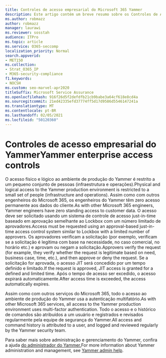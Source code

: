 ```yaml
---
title: Controles de acesso empresarial do Microsoft 365 Yammer
description: Este artigo contém um breve resumo sobre os Controles de Acesso do Yammer Enterprise no ambiente de produção.
ms.author: robmazz
author: robmazz
manager: laurawi
ms.reviewer: sosstah
audience: ITPro
ms.topic: article
ms.service: O365-seccomp
localization_priority: Normal
search.appverid:
- MET150
ms.collection:
- Strat_O365_IP
- M365-security-compliance
f1.keywords:
- NOCSH
ms.custom: seo-marvel-apr2020
titleSuffix: Microsoft Service Assurance
ms.openlocfilehash: 916f26d5f2defdfb21cb9babe3a64cf618e8cd4a
ms.sourcegitcommit: 21ed42335efd37774ff5d17d9586d5546147241a
ms.translationtype: MT
ms.contentlocale: pt-BR
ms.lasthandoff: 02/05/2021
ms.locfileid: "50120360"
---
```

# <a name="yammer-enterprise-access-controls"></a><span data-ttu-id="210ae-103">Controles de acesso empresarial do Yammer</span><span class="sxs-lookup"><span data-stu-id="210ae-103">Yammer enterprise access controls</span></span> 

<span data-ttu-id="210ae-104">O acesso físico e lógico ao ambiente de produção do Yammer é restrito a um pequeno conjunto de pessoas (infraestrutura e operações).</span><span class="sxs-lookup"><span data-stu-id="210ae-104">Physical and logical access to the Yammer production environment is restricted to a small set of people (infrastructure and operations).</span></span> <span data-ttu-id="210ae-105">Assim como com outros engenheiros do Microsoft 365, os engenheiros do Yammer têm zero acesso permanente aos dados do cliente.</span><span class="sxs-lookup"><span data-stu-id="210ae-105">As with other Microsoft 365 engineers, Yammer engineers have zero standing access to customer data.</span></span> <span data-ttu-id="210ae-106">O acesso deve ser solicitado usando um sistema de controle de acesso just-in-time baseado em aprovação semelhante ao Lockbox com um número limitado de aprovadores.</span><span class="sxs-lookup"><span data-stu-id="210ae-106">Access must be requested using an approval-based just-in-time access control system similar to Lockbox with a limited number of approvers.</span></span> <span data-ttu-id="210ae-107">Os aprovadores verificam a solicitação (por exemplo, verificam se a solicitação é legítima com base na necessidade, no caso comercial, no horário etc.) e aprovam ou negam a solicitação.</span><span class="sxs-lookup"><span data-stu-id="210ae-107">Approvers verify the request (for example, they verify whether the request is legitimate based on need, business case, time, etc.), and then approve or deny the request.</span></span> <span data-ttu-id="210ae-108">Se a solicitação for aprovada, o acesso JIT será concedido por um tempo definido e limitado.</span><span class="sxs-lookup"><span data-stu-id="210ae-108">If the request is approved, JIT access is granted for a defined and limited time.</span></span> <span data-ttu-id="210ae-109">Após o tempo de acesso ser excedido, o acesso expirará automaticamente.</span><span class="sxs-lookup"><span data-stu-id="210ae-109">After access time is exceeded, the access automatically expires.</span></span>

<span data-ttu-id="210ae-110">Assim como com outros serviços do Microsoft 365, todo o acesso ao ambiente de produção do Yammer usa a autenticação multifatório.</span><span class="sxs-lookup"><span data-stu-id="210ae-110">As with other Microsoft 365 services, all access to the Yammer production environment uses multi-factor authentication.</span></span> <span data-ttu-id="210ae-111">Todo o acesso e o histórico de comandos são atribuídos a um usuário e registrados e revisados regularmente pela equipe de segurança do Yammer.</span><span class="sxs-lookup"><span data-stu-id="210ae-111">All access and command history is attributed to a user, and logged and reviewed regularly by the Yammer security team.</span></span>

<span data-ttu-id="210ae-112">Para saber mais sobre administração e gerenciamento do Yammer, confira a ajuda [do administrador do Yammer.](/yammer/yammer-landing-page)</span><span class="sxs-lookup"><span data-stu-id="210ae-112">For more information about Yammer administration and management, see [Yammer admin help](/yammer/yammer-landing-page).</span></span>